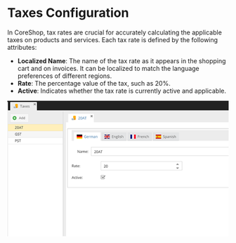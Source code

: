 # Taxes Configuration

In CoreShop, tax rates are crucial for accurately calculating the applicable taxes on products and services. Each tax
rate is defined by the following attributes:

- **Localized Name**: The name of the tax rate as it appears in the shopping cart and on invoices. It can be localized
  to match the language preferences of different regions.
- **Rate**: The percentage value of the tax, such as 20%.
- **Active**: Indicates whether the tax rate is currently active and applicable.

![Taxes](img/taxes.png)
